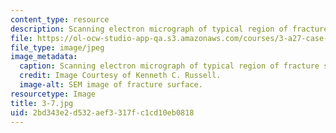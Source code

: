 ```yaml
---
content_type: resource
description: Scanning electron micrograph of typical region of fracture surface. (320X)
file: https://ol-ocw-studio-app-qa.s3.amazonaws.com/courses/3-a27-case-studies-in-forensic-metallurgy-fall-2007/2bd343e2d532aef3317fc1cd10eb0818_3-7.jpg
file_type: image/jpeg
image_metadata:
  caption: Scanning electron micrograph of typical region of fracture surface. (320X)
  credit: Image Courtesy of Kenneth C. Russell.
  image-alt: SEM image of fracture surface.
resourcetype: Image
title: 3-7.jpg
uid: 2bd343e2-d532-aef3-317f-c1cd10eb0818
---
```

